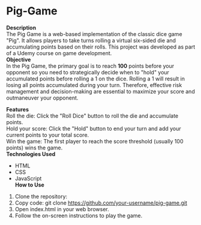 # Pig-Game
**Description**<br>
The Pig Game is a web-based implementation of the classic dice game "Pig". It allows players to take turns rolling a virtual six-sided die and accumulating points based on their rolls. This project was developed as part of a Udemy course on game development.<br>
**Objective**<br>
In the Pig Game, the primary goal is to reach **100** points before your opponent so you need to strategically decide when to "hold" your accumulated points before rolling a 1 on the dice. Rolling a 1 will result in losing all points accumulated during your turn. Therefore, effective risk management and decision-making are essential to maximize your score and outmaneuver your opponent.<br>

**Features**<br>
Roll the die: Click the "Roll Dice" button to roll the die and accumulate points.<br>
Hold your score: Click the "Hold" button to end your turn and add your current points to your total score.<br>
Win the game: The first player to reach the score threshold (usually 100 points) wins the game.<br>
**Technologies Used**<br>
- HTML<br>
- CSS<br>
- JavaScript<br>
**How to Use**
1. Clone the repository:<br>
2. Copy code: git clone https://github.com/your-username/pig-game.git<br>
3. Open index.html in your web browser.<br>
4. Follow the on-screen instructions to play the game.<br>
